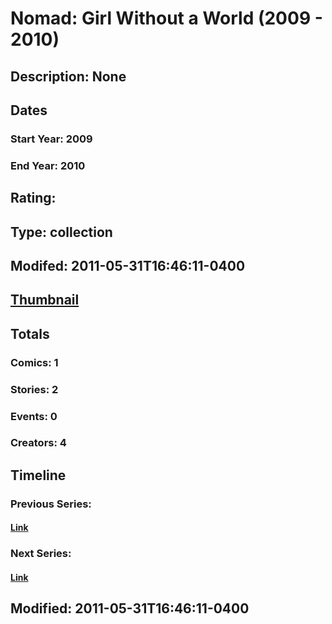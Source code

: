 # Nomad: Girl Without a World (2009 - 2010)
## Description: None
## Dates
### Start Year: 2009
### End Year: 2010
## Rating: 
## Type: collection
## Modifed: 2011-05-31T16:46:11-0400
## [Thumbnail](http://i.annihil.us/u/prod/marvel/i/mg/6/50/4ba94f150392f.jpg)
## Totals
### Comics: 1
### Stories: 2
### Events: 0
### Creators: 4
## Timeline
### Previous Series: 
#### [Link]()
### Next Series: 
#### [Link]()
## Modified: 2011-05-31T16:46:11-0400